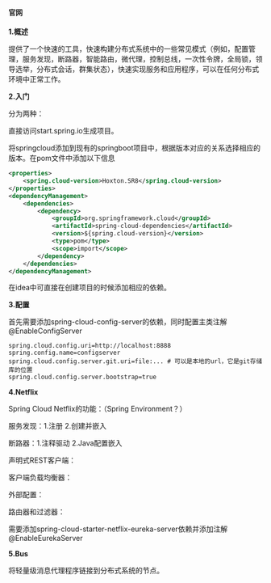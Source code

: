 #### 官网 ####

**1.概述**

提供了一个快速的工具，快速构建分布式系统中的一些常见模式（例如，配置管理，服务发现，断路器，智能路由，微代理，控制总线，一次性令牌，全局锁，领导选举，分布式会话，群集状态），快速实现服务和应用程序，可以在任何分布式环境中正常工作。

**2.入门**

分为两种：

直接访问start.spring.io生成项目。

将springcloud添加到现有的springboot项目中，根据版本对应的关系选择相应的版本。在pom文件中添加以下信息

~~~xml
<properties>
    <spring.cloud-version>Hoxton.SR8</spring.cloud-version>
</properties>
<dependencyManagement>
    <dependencies>
        <dependency>
            <groupId>org.springframework.cloud</groupId>
            <artifactId>spring-cloud-dependencies</artifactId>
            <version>${spring.cloud-version}</version>
            <type>pom</type>
            <scope>import</scope>
        </dependency>
    </dependencies>
</dependencyManagement>
~~~



在idea中可直接在创建项目的时候添加相应的依赖。

**3.配置**

首先需要添加spring-cloud-config-server的依赖，同时配置主类注解@EnableConfigServer

~~~properties
spring.cloud.config.uri=http://localhost:8888
spring.config.name=configserver
spring.cloud.config.server.git.uri=file:... # 可以是本地的url，它是git存储库的位置
spring.cloud.config.server.bootstrap=true
~~~

**4.Netflix**

Spring Cloud Netflix的功能：（Spring Environment？）

服务发现：1.注册 2.创建并嵌入

断路器：1.注释驱动 2.Java配置嵌入

声明式REST客户端：

客户端负载均衡器：

外部配置：

路由器和过滤器：

需要添加spring-cloud-starter-netflix-eureka-server依赖并添加注解@EnableEurekaServer

**5.Bus**

将轻量级消息代理程序链接到分布式系统的节点。

